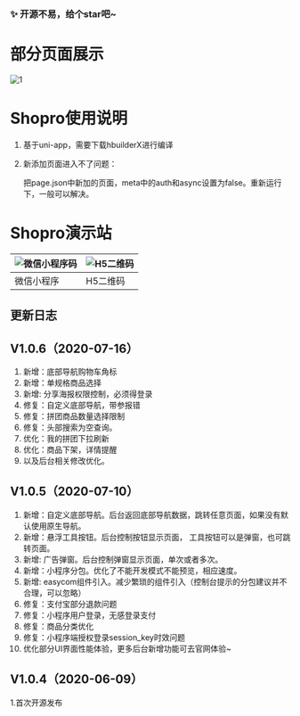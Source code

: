 



###  :sparkles: 开源不易，给个star吧~ 

# 部分页面展示
![1](https://images.gitee.com/uploads/images/2020/0710/162852_71fb79d2_2264724.jpeg "b1.jpg")

# Shopro使用说明

1. 基于uni-app，需要下载hbuilderX进行编译

2. 新添加页面进入不了问题：

    把page.json中新加的页面，meta中的auth和async设置为false。重新运行下，一般可以解决。

    

# Shopro演示站

| ![微信小程序码](https://images.gitee.com/uploads/images/2020/0710/155655_84691250_2264724.jpeg "微信小程序码") | ![H5二维码](https://images.gitee.com/uploads/images/2020/0710/155655_c9e61609_2264724.png "H5二维码") |
| -------------------------------------------------------------------------------------------------------- | ------------------------------------------------------------------------------------------------ |
| 微信小程序                                                                                               | H5二维码                                                                                         |




## 更新日志

## V1.0.6（2020-07-16）
1. 新增：底部导航购物车角标
2. 新增：单规格商品选择
3. 新增: 分享海报权限控制，必须得登录
4. 修复：自定义底部导航，带参报错
5. 修复：拼团商品数量选择限制
6. 修复：头部搜索为空查询。
7. 优化：我的拼团下拉刷新
8. 优化：商品下架，详情提醒
9. 以及后台相关修改优化。


## V1.0.5（2020-07-10）
1. 新增：自定义底部导航。后台返回底部导航数据，跳转任意页面，如果没有默认使用原生导航。
2. 新增：悬浮工具按钮。后台控制按钮显示页面， 工具按钮可以是弹窗，也可跳转页面。
3. 新增: 广告弹窗。后台控制弹窗显示页面，单次或者多次。
4. 新增：小程序分包。优化了不能开发模式不能预览，相应速度。
5. 新增: easycom组件引入。减少繁琐的组件引入（控制台提示的分包建议并不合理，可以忽略）
6. 修复：支付宝部分退款问题
7. 修复：小程序用户登录，无感登录支付
8. 修复：商品分类优化
9. 修复：小程序端授权登录session_key时效问题
10. 优化部分UI界面性能体验，更多后台新增功能可去官网体验~

## V1.0.4（2020-06-09）

1.首次开源发布




